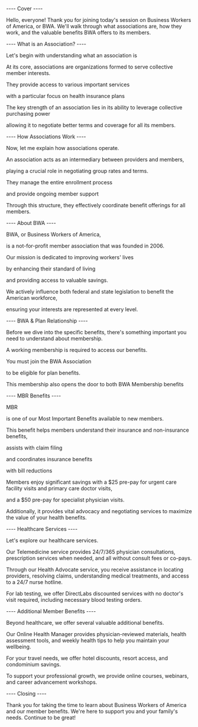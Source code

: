 ---- Cover ----

Hello, everyone! Thank you for joining today's session on Business Workers of America, or BWA. We'll walk through what associations are, how they work, and the valuable benefits BWA offers to its members.

---- What is an Association? ----

Let's begin with understanding what an association is 

At its core, associations are organizations formed to serve collective member interests. 

They provide access to various important services 

with a particular focus on health insurance plans

The key strength of an association lies in its ability to leverage collective purchasing power 

allowing it to negotiate better terms and coverage for all its members.

---- How Associations Work ----

Now, let me explain how associations operate. 

An association acts as an intermediary between providers and members, 

playing a crucial role in negotiating group rates and terms. 

They manage the entire enrollment process 

and provide ongoing member support 

Through this structure, they effectively coordinate benefit offerings for all members.

---- About BWA ----

BWA, or Business Workers of America, 

is a not-for-profit member association that was founded in 2006. 

Our mission is dedicated to improving workers' lives 

by enhancing their standard of living 

and providing access to valuable savings. 

We actively influence both federal and state legislation to benefit the American workforce, 

ensuring your interests are represented at every level.

---- BWA & Plan Relationship ----

Before we dive into the specific benefits, there's something important you need to understand about membership. 

A working membership is required to access our benefits. 

You must join the BWA Association 

to be eligible for plan benefits. 

This membership also opens the door to both BWA Membership benefits

---- MBR Benefits ----

MBR 

is one of our Most Important Benefits available to new members. 

This benefit helps members understand their insurance and non-insurance benefits, 

assists with claim filing 

and coordinates insurance benefits 

with bill reductions 

Members enjoy significant savings with a $25 pre-pay for urgent care facility visits and primary care doctor visits, 

and a $50 pre-pay for specialist physician visits. 

Additionally, it provides vital advocacy and negotiating services to maximize the value of your health benefits.

---- Healthcare Services ----

Let's explore our healthcare services. 

Our Telemedicine service provides 24/7/365 physician consultations, prescription services when needed, and all without consult fees or co-pays. 

Through our Health Advocate service, you receive assistance in locating providers, resolving claims, understanding medical treatments, and access to a 24/7 nurse hotline. 

For lab testing, we offer DirectLabs discounted services with no doctor's visit required, including necessary blood testing orders.

---- Additional Member Benefits ----

Beyond healthcare, we offer several valuable additional benefits. 

Our Online Health Manager provides physician-reviewed materials, health assessment tools, and weekly health tips to help you maintain your wellbeing. 

For your travel needs, we offer hotel discounts, resort access, and condominium savings. 

To support your professional growth, we provide online courses, webinars, and career advancement workshops.

---- Closing ----

Thank you for taking the time to learn about Business Workers of America and our member benefits. We're here to support you and your family's needs. Continue to be great!